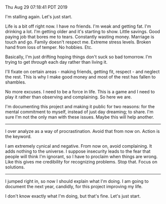 Thu Aug 29 07:18:41 PDT 2019

I'm stalling again.  Let's just start.

Life is a bit off right now.  I have no friends. I'm weak and getting fat.  I'm
drinking a lot.  I'm getting older and it's starting to show.  Little savings.
Good paying job that bores me to tears.  Constantly wasting money.  Marriage is
touch and go.  Family doesn't respect me.  Extreme stress levels.  Broken hand
from loss of temper.  No hobbies.  Etc.

Basically, I'm just drifting hoping things don't suck so bad tomorrow.  I'm
trying to get _through_ each day rather than living it.

I'll fixate on certain areas - making friends, getting fit, respect - and
neglect the rest.  This is why I make good money and most of the rest has fallen
to shambles.

No more excuses.  I need to be a force in life.  This is a game and I need to
play it rather than observing and complaining.  So here we are.

I'm documenting this project and making it public for two reasons:  for the
mental commitment to myself, instead of just day dreaming;  to share.  I'm sure
I'm not the only man with these issues.  Maybe this will help another.

--------------------------------------------------------------------------------

I over analyze as a way of procrastination.  Avoid that from now on.  Action is
the keyword.

I am extremely cynical and negative.  From now on, avoid complaining.  It adds
nothing to the universe.  I suppose insecurity leads to the fear that people
will think I'm ignorant, so I have to proclaim when things are wrong.  Like this
gives me credibility for recognizing problems.  Stop that.  Focus on solutions.

--------------------------------------------------------------------------------

I jumped right in, so now I should explain what I'm doing.  I am going to
document the next year, candidly, for this project improving my life.

I don't know exactly what I'm doing, but that's fine.  Let's just start.

